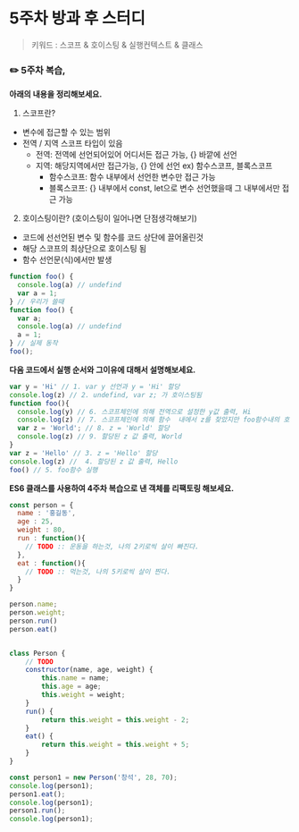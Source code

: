 # 5주차 방과 후 스터디

> 키워드 : 스코프  & 호이스팅 & 실행컨텍스트  & 클래스

### ✏️ 5주차 복습,

**아래의 내용을 정리해보세요.**

1. 스코프란?
  - 변수에 접근할 수 있는 범위
  - 전역 / 지역 스코프 타입이 있음
    - 전역: 전역에 선언되어있어 어디서든 접근 가능, {} 바깥에 선언
    - 지역: 해당지역에서만 접근가능, {} 안에 선언 ex) 함수스코프, 블록스코프
      - 함수스코프: 함수 내부에서 선언한 변수만 접근 가능
      - 블록스코프: {} 내부에서 const, let으로 변수 선언했을때 그 내부에서만 접근 가능
2. 호이스팅이란? (호이스팅이 일어나면 단점생각해보기)
  - 코드에 선선언된 변수 및 함수를 코드 상단에 끌어올린것
  - 해당 스코프의 최상단으로 호이스팅 됨
  - 함수 선언문(식)에서만 발생

``` javascript
function foo() {
  console.log(a) // undefind
  var a = 1;
} // 우리가 쓸때
function foo() {
  var a;
  console.log(a) // undefind
  a = 1;
} // 실제 동작
foo();
```



**다음 코드에서 실행 순서와 그이유에 대해서 설명해보세요.**

```javascript
var y = 'Hi' // 1. var y 선언과 y = 'Hi' 할당
console.log(z) // 2. undefind, var z; 가 호이스팅됨
function foo(){
  console.log(y) // 6. 스코프체인에 의해 전역으로 설정한 y값 출력, Hi
  console.log(z) // 7. 스코프체인에 의해 함수  내에서 z를 찾았지만 foo함수내의 호이스팅으로 인해 undefind 반환, var z;
  var z = 'World'; // 8. z = 'World' 할당
  console.log(z) // 9. 할당된 z 값 출력, World
}
var z = 'Hello' // 3. z = 'Hello' 할당
console.log(z) //  4. 할당된 z 값 출력, Hello
foo() // 5. foo함수 실행
```



**ES6 클래스를 사용하여 4주차 복습으로 낸 객체를 리팩토링 해보세요.**

```javascript
const person = {
  name : '홍길동',
  age : 25,
  weight : 80,
  run : function(){
    // TODO :: 운동을 하는것, 나의 2키로씩 살이 빠진다.
  },
  eat : function(){
    // TODO :: 먹는것, 나의 5키로씩 살이 찐다.
  }
}

person.name;
person.weight;
person.run()
person.eat()


class Person {
    // TODO
    constructor(name, age, weight) {
        this.name = name;
        this.age = age;
        this.weight = weight;
    }
    run() {
        return this.weight = this.weight - 2;
    }
    eat() {
        return this.weight = this.weight + 5;
    }
}

const person1 = new Person('창석', 28, 70);
console.log(person1);
person1.eat();
console.log(person1);
person1.run();
console.log(person1);

```